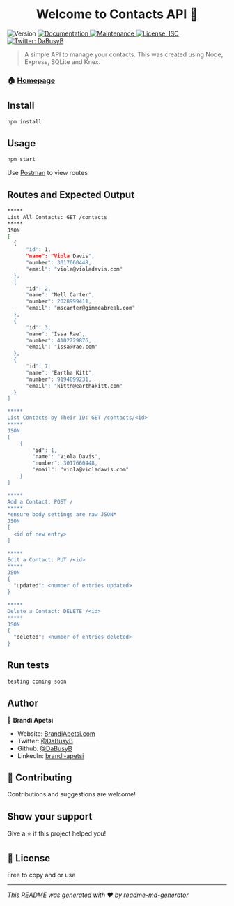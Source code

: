 <h1 align="center">Welcome to Contacts API 👋</h1>
<p>
  <img alt="Version" src="https://img.shields.io/badge/version-1.0.0-blue.svg?cacheSeconds=2592000" />
  <a href="https://github.com/DaBusyB/contactsAPI#readme" target="_blank">
    <img alt="Documentation" src="https://img.shields.io/badge/documentation-yes-brightgreen.svg" />
  </a>
  <a href="https://github.com/DaBusyB/contactsAPI/graphs/commit-activity" target="_blank">
    <img alt="Maintenance" src="https://img.shields.io/badge/Maintained%3F-yes-green.svg" />
  </a>
  <a href="https://github.com/DaBusyB/contactsAPI/blob/master/LICENSE" target="_blank">
    <img alt="License: ISC" src="https://img.shields.io/github/license/DaBusyB/Contacts API" />
  </a>
  <a href="https://twitter.com/DaBusyB" target="_blank">
    <img alt="Twitter: DaBusyB" src="https://img.shields.io/twitter/follow/DaBusyB.svg?style=social" />
  </a>
</p>

> A simple API to manage your contacts. This was created using Node, Express, SQLite and Knex.

### 🏠 [Homepage](https://github.com/DaBusyB/contactsAPI#readme)

## Install

```sh
npm install
```

## Usage

```sh
npm start
```
Use [Postman](https://www.postman.com/downloads/) to view routes



## Routes and Expected Output
```sh
*****
List All Contacts: GET /contacts
*****
JSON
[
  {
      "id": 1,
      "name": "Viola Davis",
      "number": 3017660448,
      "email": "viola@violadavis.com"
  },
  {
      "id": 2,
      "name": "Nell Carter",
      "number": 2028999411,
      "email": "mscarter@gimmeabreak.com"
  },
  {
      "id": 3,
      "name": "Issa Rae",
      "number": 4102229876,
      "email": "issa@rae.com"
  },
  {
      "id": 7,
      "name": "Eartha Kitt",
      "number": 9194899231,
      "email": "kittn@earthakitt.com"
  }
]

*****
List Contacts by Their ID: GET /contacts/<id>
*****
JSON
[
    {
        "id": 1,
        "name": "Viola Davis",
        "number": 3017660448,
        "email": "viola@violadavis.com"
    }
]

*****
Add a Contact: POST /
*****
*ensure body settings are raw JSON*
JSON
[
  <id of new entry>
]

*****
Edit a Contact: PUT /<id>
*****
JSON
{
  "updated": <number of entries updated>
}

*****
Delete a Contact: DELETE /<id>
*****
JSON
{
  "deleted": <number of entries deleted>
}
```


## Run tests
```sh
testing coming soon
```


## Author

👤 **Brandi Apetsi**

* Website: [BrandiApetsi.com](https://Brandiapetsi.com)
* Twitter: [@DaBusyB](https://twitter.com/DaBusyB)
* Github: [@DaBusyB](https://github.com/DaBusyB)
* LinkedIn: [brandi-apetsi](https://linkedin.com/in/brandi-apetsi/)

## 🤝 Contributing

Contributions and suggestions are welcome!

## Show your support

Give a ⭐️ if this project helped you!

## 📝 License

Free to copy and or use


***
_This README was generated with ❤️ by [readme-md-generator](https://github.com/kefranabg/readme-md-generator)_